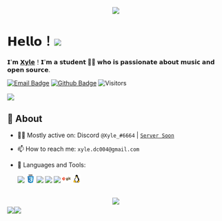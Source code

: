 <div align = "center"> <img src = "https://discord.c99.nl/widget/theme-3/908550601154134068.png"> </div>

    
# 𝗛𝗲𝗹𝗹𝗼！<img src="https://user-images.githubusercontent.com/5679180/79618120-0daffb80-80be-11ea-819e-d2b0fa904d07.gif" width="27px"> 

𝗜'𝗺 [𝗫𝘆𝗹𝗲](https://github.com/Xyleatic)！𝗜'𝗺 𝗮 𝘀𝘁𝘂𝗱𝗲𝗻𝘁 👨‍💻 𝘄𝗵𝗼 𝗶𝘀 𝗽𝗮𝘀𝘀𝗶𝗼𝗻𝗮𝘁𝗲 𝗮𝗯𝗼𝘂𝘁 𝗺𝘂𝘀𝗶𝗰 𝗮𝗻𝗱 𝗼𝗽𝗲𝗻 𝘀𝗼𝘂𝗿𝗰𝗲.

[![Email Badge](https://img.shields.io/badge/-Email-c14438?style=flat-square&logo=Gmail&logoColor=white&link=mailto:xyle.dc004@gmail.com)](mailto:xyle.dc004@gmail.com)
[![Github Badge](https://img.shields.io/badge/-Github-232323?style=flat-square&logo=Github&logoColor=white&link=https://github.com/Xyleatic)](https://github.com/Xyleatic)
![Visitors](https://visitor-badge.laobi.icu/badge?page_id=Xyleatic)


<img align="center" src="https://github-readme-stats.vercel.app/api?username=Xyleatic&show_icons=true&hide_border=true">

## 🧐 About

- 👨‍💻 Mostly active on: Discord `@Xyle_#6664` | [`Server Soon`](https://discord.gg/)
- 📫 How to reach me: `xyle.dc004@gmail.com`
- 🌱 Languages and Tools: 

    <div>
        <code><img height="20" src="https://cdn.svgporn.com/logos/nodejs.svg"></code>
        <code><img height="20" src="https://raw.githubusercontent.com/github/explore/80688e429a7d4ef2fca1e82350fe8e3517d3494d/topics/css/css.png"></code>
        <code><img height="20" src="https://cdn.svgporn.com/logos/html-5.svg"></code>
        <code><img height="20" src="https://cdn.svgporn.com/logos/javascript.svg"></code>
        <code><img height="20" src="https://cdn.svgporn.com/logos/visual-studio-code.svg"></code>
        <code><img height="20" src="https://raw.githubusercontent.com/github/explore/80688e429a7d4ef2fca1e82350fe8e3517d3494d/topics/git/git.png"></code>
        <code><img height="20" src="https://raw.githubusercontent.com/github/explore/80688e429a7d4ef2fca1e82350fe8e3517d3494d/topics/linux/linux.png"></code>
    </div>

<br>
<div align="center"><img src="https://github-profile-trophy.vercel.app/?username=Xyleatic&theme=dracula"></div>
<img align="center" src="https://github-readme-stats.vercel.app/api?username=Xyleatic&theme=tokyonight"><img align="center" src="https://github-readme-stats.vercel.app/api/top-langs/?username=Xyleatic&theme=tokyonight&hide=batchfile">
<br>
